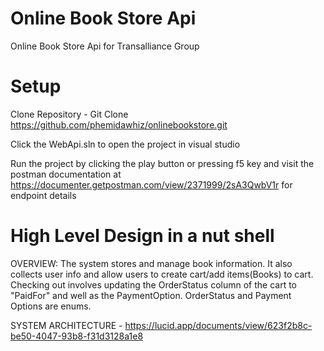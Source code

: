 # Online Book Store Api

Online Book Store Api for Transalliance Group

# Setup

Clone Repository - Git Clone https://github.com/phemidawhiz/onlinebookstore.git

Click the WebApi.sln to open the project in visual studio

Run the project by clicking the play button or pressing f5 key and visit the postman documentation at https://documenter.getpostman.com/view/2371999/2sA3QwbV1r for endpoint details


# High Level Design in a nut shell

OVERVIEW: The system stores and manage book information. It also collects user info and allow users to create cart/add items(Books) to cart.
Checking out involves updating the OrderStatus column of the cart to "PaidFor" and well as the PaymentOption. OrderStatus and Payment Options are enums.

SYSTEM ARCHITECTURE - https://lucid.app/documents/view/623f2b8c-be50-4047-93b8-f31d3128a1e8


